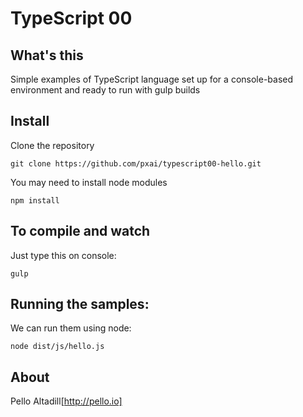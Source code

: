 # TypeScript 00
## What's this
Simple examples of TypeScript language set up for a console-based environment and ready to run with gulp builds

## Install
Clone the repository
```
git clone https://github.com/pxai/typescript00-hello.git
```

You may need to install node modules
```
npm install
```

## To compile and watch
Just type this on console:
```
gulp
```
## Running the samples:
We can run them using node:
```
node dist/js/hello.js
```

## About
Pello Altadill[http://pello.io]
